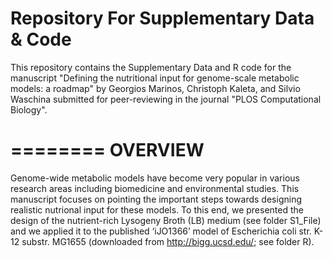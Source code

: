 # Repository For Supplementary Data & Code
This repository contains the Supplementary Data and R code for the manuscript "Defining the nutritional input for genome-scale metabolic models: a roadmap" by Georgios Marinos, Christoph Kaleta, and Silvio Waschina submitted for peer-reviewing in the journal "PLOS Computational Biology".

========
OVERVIEW
========

Genome-wide metabolic models have become very popular in various research areas including biomedicine and environmental studies. This manuscript focuses on pointing the important steps towards designing realistic nutrional input for these models. To this end, we presented the design of the nutrient-rich Lysogeny Broth (LB) medium (see folder S1_File) and we applied it to the published ‘iJO1366’ model of Escherichia coli str. K-12 substr. MG1655 (downloaded from http://bigg.ucsd.edu/; see folder R).  


